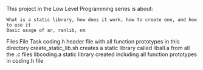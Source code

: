 This project in the Low Level Programming series is about:

    What is a static library, how does it work, how to create one, and how to use it
    Basic usage of ar, ranlib, nm

Files
File 	Task
coding.h 	header file with all function prototypes in this directory
create_static_lib.sh 	creates a static library called liball.a from all the .c files
libcoding.a 	static library created including all function prototypes in coding.h file
